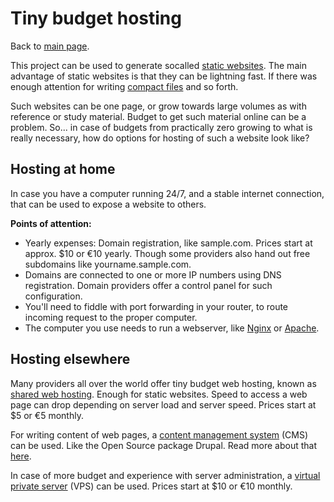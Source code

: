 # Tiny budget hosting

Back to [main page](../README.md).

This project can be used to generate socalled [static websites](https://en.wikipedia.org/wiki/Web_design#Generated_content). The main advantage of static websites is that they can be lightning fast. If there was enough attention for writing [compact files](./philosophical/compacting-files.md) and so forth.

Such websites can be one page, or grow towards large volumes as with reference or study material. Budget to get such material online can be a problem. So... in case of budgets from practically zero growing to what is really necessary, how do options for hosting of such a website look like?


## Hosting at home

In case you have a computer running 24/7, and a stable internet connection, that can be used to expose a website to others.

**Points of attention:**

+ Yearly expenses: Domain registration, like sample.com. Prices start at approx. $10 or €10 yearly. Though some providers also hand out free subdomains like yourname.sample.com.
+ Domains are connected to one or more IP numbers using DNS registration. Domain providers offer a control panel for such configuration.
+ You'll need to fiddle with port forwarding in your router, to route incoming request to the proper computer.
+ The computer you use needs to run a webserver, like [Nginx](https://en.wikipedia.org/wiki/Nginx) or [Apache](https://en.wikipedia.org/wiki/Apache_HTTP_Server).


## Hosting elsewhere

Many providers all over the world offer tiny budget web hosting, known as [shared web hosting](https://en.wikipedia.org/wiki/Shared_web_hosting_service). Enough for static websites. Speed to access a web page can drop depending on server load and server speed. Prices start at $5 or €5 monthly.

For writing content of web pages, a [content management system](https://en.wikipedia.org/wiki/Content_management_system) (CMS) can be used. Like the Open Source package Drupal. Read more about that [here](./cms/drupal.md).

In case of more budget and experience with server administration, a [virtual private server](https://en.wikipedia.org/wiki/Virtual_private_server) (VPS) can be used. Prices start at $10 or €10 monthly.

[comment]: <> (No comments here)
